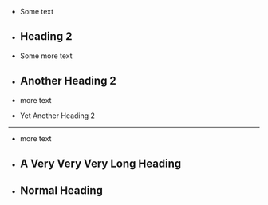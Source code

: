 - Some text

-   Heading 2
    ---------

- Some more text

- Another Heading 2
     -----------------

- more text

-  Yet Another Heading 2
  -----------------

- more text

- A Very
   Very
  Very
   Long Heading
  -----------------

- Normal Heading
  ---------
